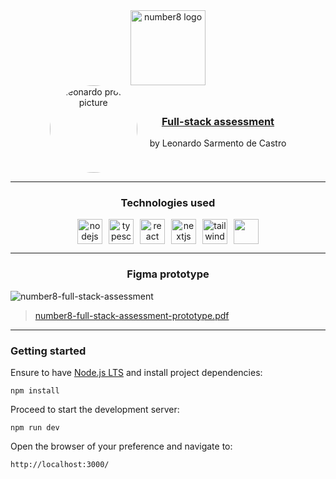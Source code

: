 
<div align="center">
  <a href="https://www.linkedin.com/in/nelasalvana/" target="_blank">
    <img style='max-width: 120px;' width='120' height='120' src="https://cdn.number8.com/app/uploads/2024/05/number8-part-of-software-mind-logo-white.svg" alt="number8 logo" />
  </a>
</div>

<div style='display:flex; flex-direction: row; justify-content: center; align-items: center; gap: 20px;'>
  <div align="center">
    <a href="https://bit.ly/leonardosarmentocastro-linkedin" target="_blank">
      <img style='border-radius: 100%; max-width: 140px; width:140px; height:140px;' width='140' height='140' src="https://media.licdn.com/dms/image/D4D03AQGrpVCKZnAing/profile-displayphoto-shrink_800_800/0/1699902703285?e=1723075200&v=beta&t=-vnDzjzXGpY38ocIOMiZteJgxb5xtRQXZwJiqaBDErk" alt="leonardo profile picture" />
    </a>
  </div>

  <div>
    <h3 align="center">
      <a href='https://drive.google.com/file/d/1i71LQInhufuUUQ6emSNbl6hDclTeUN-0/view?usp=sharing' target='_blank'>Full-stack assessment</a>
    </h3>
    <p align="center">by Leonardo Sarmento de Castro</p>
  </div>
</div>

---

<h3 align="center">Technologies used</h3>

<div align="center" style='display: flex; flex-direction: row; gap: 10px; justify-content: center;'>
  <img height="40" src="https://cdn.jsdelivr.net/gh/devicons/devicon@latest/icons/nodejs/nodejs-original.svg" alt="nodejs logo" />
  <img src="https://cdn.jsdelivr.net/gh/devicons/devicon/icons/typescript/typescript-original.svg" height="40" alt="typescript logo"  />
  <img width='40px' src="https://cdn.jsdelivr.net/gh/devicons/devicon@latest/icons/react/react-original.svg" alt="react logo" />
  <img width='40px' src="https://cdn.jsdelivr.net/gh/devicons/devicon@latest/icons/nextjs/nextjs-original.svg" alt="nextjs logo" />
  <img width='40px' src="https://cdn.jsdelivr.net/gh/devicons/devicon@latest/icons/tailwindcss/tailwindcss-original-wordmark.svg" alt="tailwindcss logo" />
  <img width='40px' src="https://cdn.jsdelivr.net/gh/devicons/devicon@latest/icons/figma/figma-original.svg" />
</div>

---

<h3 align="center">Figma prototype</h3>

![number8-full-stack-assessment](https://lh3.googleusercontent.com/u/0/drive-viewer/AKGpihZTJyzDuP_6tvckcug-frXKrYM-zoam3D1chg1Py5NE5KskkKLZVXsrf2DJ_KpOixoDm_1WIvxWtY6CAFiuSl9qROJo3OCAqw=w1280-h934-rw-v1)

> [number8-full-stack-assessment-prototype.pdf](https://drive.google.com/file/d/1_7bB5QflgGf51EwgFOEcjsG5oh-NWEaG/view?usp=sharing)

---

### Getting started

Ensure to have [Node.js LTS](https://github.com/nvm-sh/nvm) and install project dependencies:

```shell
npm install
```

Proceed to start the development server:

```shell
npm run dev
```

Open the browser of your preference and navigate to:

```
http://localhost:3000/
```
